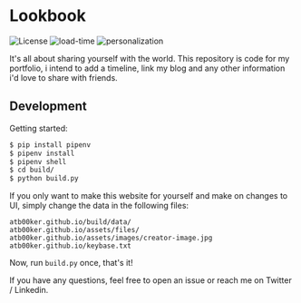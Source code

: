 # Lookbook

![License](https://img.shields.io/github/license/atb00ker/atb00ker.github.io.svg)
![load-time](https://img.shields.io/badge/load--time-fast-green.svg)
![personalization](https://img.shields.io/badge/personalization-easy-green.svg)

It's all about sharing yourself with the world.
This repository is code for my portfolio, i intend to add a timeline, link my blog and any other information i'd love to share with friends.

## Development

Getting started:

```bash
$ pip install pipenv
$ pipenv install
$ pipenv shell
$ cd build/
$ python build.py
```

If you only want to make this website for yourself and make on changes to UI, simply change the data in the following files:
```
atb00ker.github.io/build/data/
atb00ker.github.io/assets/files/
atb00ker.github.io/assets/images/creator-image.jpg
atb00ker.github.io/keybase.txt
```

Now, run `build.py` once, that's it!

If you have any questions, feel free to open an issue or reach me on Twitter / Linkedin.

